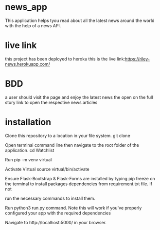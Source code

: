 # news_app
This application helps tyou read about all the latest news around the world with the help of a news API.

# live link

this project has been deployed to heroku this is the live link:https://riley-news.herokuapp.com/

# BDD

a user should visit the page and enjoy the latest news the open on the full story link to open the respective news articles

# installation

Clone this repository to a location in your file system. git clone 

Open terminal command line then navigate to the root folder of the application. cd Watchlist

Run pip -m venv virtual

Activate Virtual source virtual/bin/activate

Ensure Flask-Bootstrap & Flask-Forms are installed by typing pip freeze on the terminal to install packages dependencies from requirement.txt file. If not 

run the necessary commands to install them.

Run python3 run.py command. Note this will work if you've properly configured your app with the required dependencies

Navigate to http://localhost:5000/ in your browser.
